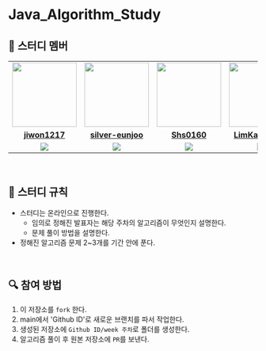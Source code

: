 # Java_Algorithm_Study

## 🤖 스터디 멤버

<table>
 <tr>
    <td align="center"><a href="https://github.com/jiwon1217"><img src="https://avatars.githubusercontent.com/jiwon1217" width="130px;" alt=""></a></td>
    <td align="center"><a href="https://github.com/silver-eunjoo"><img src="https://avatars.githubusercontent.com/silver-eunjoo" width="130px;" alt=""></a></td>
    <td align="center"><a href="https://github.com/Shs0160"><img src="https://avatars.githubusercontent.com/Shs0160" width="130px;" alt=""></a></td>
    <td align="center"><a href="https://github.com/LimKangHyun"><img src="https://avatars.githubusercontent.com/LimKangHyun" width="130px;" alt=""></a></td>
    <td align="center"><a href="https://github.com/kwang2134"><img src="https://avatars.githubusercontent.com/kwang2134" width="130px;" alt=""></a></td>
    <td align="center"><a href="https://github.com/inswal843"><img src="https://avatars.githubusercontent.com/inswal843" width="130px;" alt=""></a></td>
  </tr>
  <tr>
    <td align="center"><a href="https://github.com/jiwon1217"><b>jiwon1217</b></a></td>
    <td align="center"><a href="https://github.com/silver-eunjoo"><b>silver-eunjoo</b></a></td>
    <td align="center"><a href="https://github.com/Shs0160"><b>Shs0160</b></a></td>
    <td align="center"><a href="https://github.com/LimKangHyun"><b>LimKangHyun</b></a></td>
    <td align="center"><a href="https://github.com/kwang2134"><b>kwang2134</b></a></td>
    <td align="center"><a href="https://github.com/inswal843"><b>inswal843</b></a></td>
  </tr>
  <tr> 
    <td align="center"><img src="https://img.shields.io/badge/Java-007396.svg?&style=for-the-badge&logo=Java&logoColor=white"></td>
    <td align="center"><img src="https://img.shields.io/badge/Java-007396?style=for-the-badge&logo=java&logoColor=white"><br/></td>
    <td align="center"><img src="https://img.shields.io/badge/Java-007396?style=for-the-badge&logo=java&logoColor=white"><br/></td>
    <td align="center"><img src="https://img.shields.io/badge/Java-007396?style=for-the-badge&logo=java&logoColor=white"><br/></td>
    <td align="center"><img src="https://img.shields.io/badge/Java-007396?style=for-the-badge&logo=java&logoColor=white"><br/></td>
    <td align="center"><img src="https://img.shields.io/badge/Java-007396?style=for-the-badge&logo=java&logoColor=white"><br/></td>
  </tr>
</table>

<br/>

## 📌 스터디 규칙
- 스터디는 온라인으로 진행한다.
  - 임의로 정해진 발표자는 해당 주차의 알고리즘이 무엇인지 설명한다. 
  - 문제 풀이 방법을 설명한다.
- 정해진 알고리즘 문제 2~3개를 기간 안에 푼다.

<br/>

## 🔍 참여 방법
1. 이 저장소를 `fork` 한다.
2. main에서 'Github ID'로 새로운 브랜치를 파서 작업한다.
3. 생성된 저장소에 `Github ID/week 주차`로 폴더를 생성한다.
4. 알고리즘 풀이 후 원본 저장소에 `PR`를 보낸다.
